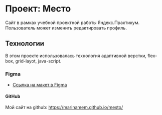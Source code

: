 # Проект: Место
Сайт в рамках учебной проектной работы Яндекс.Практикум.
Пользователь может изменить редактировать профиль.
## Технологии
В этом проекте использовалась технология адаптивной верстки, flex-box, grid-layot, java-script.
### Figma 

* [Ссылка на макет в Figma](https://www.figma.com/file/2cn9N9jSkmxD84oJik7xL7/JavaScript.-Sprint-4?node-id=0%3A1)
#### GitHub
 Мой сайт на github: https://marinamem.github.io/mesto/
